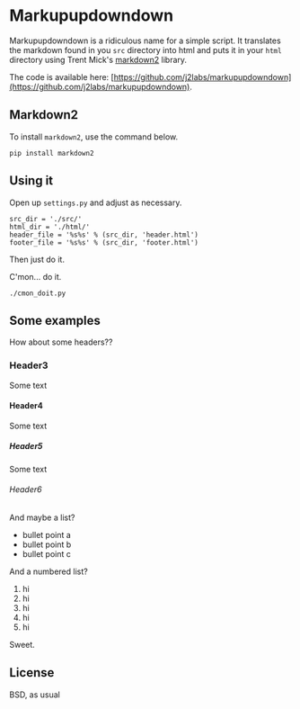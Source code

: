 # Markupupdowndown

Markupupdowndown is a ridiculous name for a simple script. It translates the markdown found in you `src` directory into html and puts it in your `html` directory using Trent Mick's [markdown2](https://github.com/trentm/python-markdown2) library. 

The code is available here: [https://github.com/j2labs/markupupdowndown](https://github.com/j2labs/markupupdowndown).


## Markdown2

To install `markdown2`, use the command below.

    pip install markdown2


## Using it

Open up `settings.py` and adjust as necessary.

    src_dir = './src/'
    html_dir = './html/'
    header_file = '%s%s' % (src_dir, 'header.html')
    footer_file = '%s%s' % (src_dir, 'footer.html')

Then just do it.

C'mon... do it.

    ./cmon_doit.py


## Some examples

How about some headers??


### Header3

Some text 


#### Header4

Some text 


##### Header5

Some text 


###### Header6

And maybe a list?

* bullet point a
* bullet point b
* bullet point c

And a numbered list?

1. hi
2. hi
3. hi
4. hi
5. hi

Sweet.


## License

BSD, as usual
